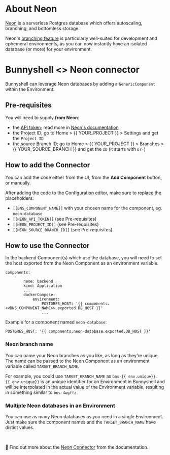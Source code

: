 # About Neon

[Neon](https://neon.tech/) is a serverless Postgres database which offers autoscaling, branching, and bottomless storage.

Neon's [branching feature](https://neon.tech/branching) is particularly well-suited for development and ephemeral environments, as you can now instantly have an isolated database (or more) for your environment.

# Bunnyshell <> Neon connector

Bunnyshell can leverage Neon databases by adding a `GenericComponent` within the Environment.

## Pre-requisites

You will need to supply **from Neon**:
- the [API token](https://console.neon.tech/app/settings/api-keys); read more in [Neon's documentation](https://neon.tech/docs/manage/api-keys)
- the Project ID; go to Home > {{ YOUR_PROJECT }} > Settings and get the `Project ID`
- the source Branch ID; go to Home > {{ YOUR_PROJECT }} > Branches > {{ YOUR_SOURCE_BRANCH }} and get the `ID` (it starts with `br-`)

## How to add the Connector

You can add the code either from the UI, from the **Add Component** button, or manually.

After adding the code to the Configuration editor, make sure to replace the placeholders:
- `[[BNS_COMPONENT_NAME]]` with your chosen name for the component, eg. `neon-database`
- `[[NEON_API_TOKEN]]` (see Pre-requisites)
- `[[NEON_PROJECT_ID]]` (see Pre-requisites)
- `[[NEON_SOURCE_BRANCH_ID]]` (see Pre-requisites)

## How to use the Connector

In the backend Component(s) which use the database, you will need to set the host exported from the Neon Component as an environment variable.

```
components:
    - 
        name: backend
        kind: Application
        ...
        dockerCompose:
            environment:
                POSTGRES_HOST: '{{ components.<<BNS_COMPONENT_NAME>>.exported.DB_HOST }}'
                ...
```

Example for a component named `neon-database`:
```
POSTGRES_HOST: '{{ components.neon-database.exported.DB_HOST }}'
```

### Neon branch name

You can name your Neon branches as you like, as long as they're unique. The name can be passed to the Neon Component as an environment variable called `TARGET_BRANCH_NAME`.

For example, you could use `TARGET_BRANCH_NAME` as `bns-{{ env.unique}}`.  
`{{ env.unique}}` is an unique identifier for an Environment in Bunnyshell and will be interpolated in the actual value of the Environment variable, resulting in something similar to `bns-4wgffz`.

### Multiple Neon databases in an Environment

You can use as many Neon databases as you need in a single Environment.  
Just make sure the component names and the `TARGET_BRANCH_NAME` have distict values.


&nbsp;

📖 Find out more about the [Neon Connector](https://documentation.bunnyshell.com/docs/connectors-neon-database) from the documentation.